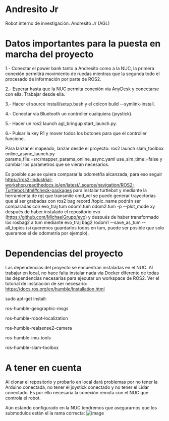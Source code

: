 # Andresito Jr
Robot interno de investigación. Andresito Jr (AGL)
# Datos importantes para la puesta en marcha del proyecto
1.- Conectar el power bank tanto a Andresito como a la NUC, la primera conexión permitirá movimiento de ruedas mientras que la segunda todo el procesado de información por parte de ROS2.

2.- Esperar hasta que la NUC permita conexión via AnyDesk y conectarse con ella. Trabajar desde ella. 

3.- Hacer el source install/setup.bash y el colcon build --symlink-install.

4.- Conectar via Bluetooth un controller cualquiera (joystick).

5.- Hacer un ros2 launch agl_bringup start_launch.py.

6.- Pulsar la key R1 y mover todos los botones para que el controller funcione.

Para lanzar el mapeado, lanzar desde el proyecto: ros2 launch slam_toolbox online_async_launch.py params_file:=src/mapper_params_online_async.yaml use_sim_time:=false y cambiar los parámetros que se vieran necesarios.

Es posible que se quiera comparar la odometŕia alcanzada, para eso seguir https://ros2-industrial-workshop.readthedocs.io/en/latest/_source/navigation/ROS2-Turtlebot.html#check-packages para instalar turtlebot y mediante la herramienta de rqt que transmite cmd_vel se puede generar trayectorias que al ser grabadas con ros2 bag record /topic_name podrán ser comparadas con evo_traj tum odom1.tum odom2.tum -p --plot_mode xy después de haber instalado el repositorio evo (https://github.com/MichaelGrupp/evo) y después de haber transformado los rosbag2 a tum mediante evo_traj bag2 /odom1 --save_as_tum --all_topics (si queremos guardarlos todos en tum, puede ser posible que solo queramos el de odometría por ejemplo).

# Dependencias del proyecto
Las dependencias del proyecto se encuentran instaladas en el NUC. Al trabajar en local, no hace falta instalar nada via Docker diferente de todas las dependencias necesarias para ejecutar un workspace de ROS2. Ver el tutorial de instalación de ser necesario: https://docs.ros.org/en/humble/Installation.html

sudo apt-get install:

ros-humble-geographic-msgs

ros-humble-robot-localization

ros-humble-realsense2-camera

ros-humble-imu-tools

ros-humble-slam-toolbox



# A tener en cuenta
Al clonar el repositorio y probarlo en local dará problemas por no tener la Arduino conectada, no tener el joystick conectado y no tener el Lidar conectado. Es por ello necesaria la conexión remota con el NUC que controla el robot.

Aún estando configurado en la NUC tendremos que asegurarnos que los submodulos están el la rama correcta:
![image](https://github.com/movvo/AGL/assets/146711583/c3e4a2c0-4819-4294-a639-9fadbe1bb6c0)

